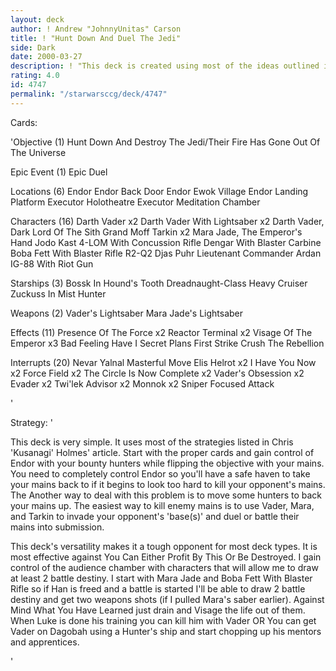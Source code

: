 ```yaml
---
layout: deck
author: ! Andrew "JohnnyUnitas" Carson
title: ! "Hunt Down And Duel The Jedi"
side: Dark
date: 2000-03-27
description: ! "This deck is created using most of the ideas outlined in Chris 'Kusanagi' Holmes. It's pretty straight forward if you've read his article, 'Preparing For Hunt Down'. I suggest you read the article before looking at this deck."
rating: 4.0
id: 4747
permalink: "/starwarsccg/deck/4747"
---
```

Cards: 

'Objective (1) Hunt Down And Destroy The Jedi/Their Fire Has Gone Out Of The Universe

Epic Event (1) Epic Duel

Locations (6)
Endor
Endor Back Door
Endor Ewok Village
Endor Landing Platform
Executor Holotheatre
Executor Meditation Chamber

Characters (16)
Darth Vader x2
Darth Vader With Lightsaber x2
Darth Vader, Dark Lord Of The Sith
Grand Moff Tarkin x2
Mara Jade, The Emperor's Hand
Jodo Kast
4-LOM With Concussion Rifle
Dengar With Blaster Carbine
Boba Fett With Blaster Rifle
R2-Q2
Djas Puhr
Lieutenant Commander Ardan
IG-88 With Riot Gun

Starships (3)
Bossk In Hound's Tooth
Dreadnaught-Class Heavy Cruiser
Zuckuss In Mist Hunter

Weapons (2)
Vader's Lightsaber
Mara Jade's Lightsaber

Effects (11)
Presence Of The Force x2
Reactor Terminal x2
Visage Of The Emperor x3
Bad Feeling Have I
Secret Plans
First Strike
Crush The Rebellion

Interrupts (20)
Nevar Yalnal
Masterful Move
Elis Helrot x2
I Have You Now x2
Force Field x2
The Circle Is Now Complete x2
Vader's Obsession x2
Evader x2
Twi'lek Advisor x2
Monnok x2
Sniper
Focused Attack



'

Strategy: '

This deck is very simple. It uses most of the strategies listed in Chris 'Kusanagi' Holmes' article. Start with the proper cards and gain control of Endor with your bounty hunters while flipping the objective with your mains. You need to completely control Endor so you'll have a safe haven to take your mains back to if it begins to look too hard to kill your opponent's mains. The Another way to deal with this problem is to move some hunters to back your mains up. The easiest way to kill enemy mains is to use Vader, Mara, and Tarkin to invade your opponent's 'base(s)' and duel or battle their mains into submission.

This deck's versatility makes it a tough opponent for most deck types. It is most effective against You Can Either Profit By This Or Be Destroyed. I gain control of the audience chamber with characters that will allow me to draw at least 2 battle destiny. I start with Mara Jade and Boba Fett With Blaster Rifle so if Han is freed and a battle is started I'll be able to draw 2 battle destiny and get two weapons shots (if I pulled Mara's saber earlier). Against Mind What You Have Learned just drain and Visage the life out of them. When Luke is done his training you can kill him with Vader OR You can get Vader on Dagobah using a Hunter's ship and start chopping up his mentors and apprentices.

'

